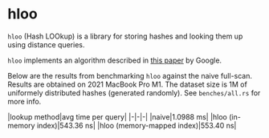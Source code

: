 # hloo

`hloo` (Hash LOOkup) is a library for storing hashes and looking them up using distance queries.

`hloo` implements an algorithm described in [this paper](https://static.googleusercontent.com/media/research.google.com/en//pubs/archive/33026.pdf) by Google.

Below are the results from benchmarking `hloo` against the naive full-scan. Results are obtained on 2021 MacBook Pro M1. The dataset size is 1M of uniformely distributed hashes (generated randomly). See `benches/all.rs` for more info.

|lookup method|avg time per query|
|-|-|-|
|naive|1.0988 ms|
|hloo (in-memory index)|543.36 ns|
|hloo (memory-mapped index)|553.40 ns|
